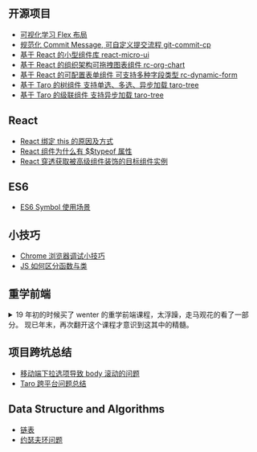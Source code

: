 
## 开源项目

- [可视化学习 Flex 布局](https://github.com/Dolov/flex-playground)
- [规范化 Commit Message, 可自定义提交流程 git-commit-cp](https://github.com/Dolov/git-commit-cp)
- [基于 React 的小型组件库 react-micro-ui](https://github.com/Dolov/react-micro-ui)
- [基于 React 的组织架构可拖拽图表组件 rc-org-chart](https://github.com/Dolov/rc-org-chart)
- [基于 React 的可配置表单组件 可支持多种字段类型 rc-dynamic-form](https://github.com/Dolov/rc-dynamic-form)
- [基于 Taro 的树组件 支持单选、多选、异步加载 taro-tree](https://github.com/Dolov/taro-tree)
- [基于 Taro 的级联组件 支持异步加载 taro-tree](https://github.com/Dolov/taro-cascader)




## React

- [React 绑定 this 的原因及方式](./React/ReactBindThis.md)
- [React 组件为什么有 $$typeof 属性](./React/typeof.md)
- [React 穿透获取被高级组件装饰的目标组件实例](./React/ReactGetRef.md)




## ES6

- [ES6 Symbol 使用场景](./ES6/Symbol.md)






## 小技巧

- [Chrome 浏览器调试小技巧](./ChromeDebugging/index.md)
- [JS 如何区分函数与类](./small/HowtoDistinguishFunctionsandClasses.md)




## 重学前端

<details>
    <summary>
        19 年初的时候买了 wenter 的重学前端课程，太浮躁，走马观花的看了一部分。
        现已年末，再次翻开这个课程才意识到这其中的精髓。
    </summary>

- [语义化 HTML](./RelearnFe/HTMLsemantic.md)
</details>






## 项目跨坑总结

- [移动端下拉选项导致 body 滚动的问题](./ProjectHoles/bodyScroll/bodyScroll.md)
- [Taro 跨平台问题总结](./ProjectHoles/bodyScroll/bodyScroll.md)







## Data Structure and Algorithms

- [链表](./Algorithms/LinkedList.md)
- [约瑟夫环问题](./Algorithms/JosephusProblem.md)
